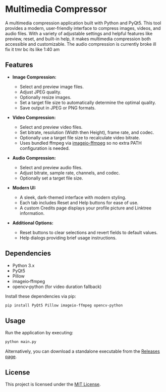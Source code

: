
# Multimedia Compressor

A multimedia compression application built with Python and PyQt5. This tool provides a modern, user-friendly interface to compress images, videos, and audio files. With a variety of adjustable settings and helpful features like preview, reset, and built-in help, it makes multimedia compression both accessible and customizable.
The audio compression is currently broke ill fix it tmr bc its like 1:40 am

## Features

- **Image Compression:**
  - Select and preview image files.
  - Adjust JPEG quality.
  - Optionally resize images.
  - Set a target file size to automatically determine the optimal quality.
  - Save output in JPEG or PNG formats.

- **Video Compression:**
  - Select and preview video files.
  - Set bitrate, resolution (Width then Height), frame rate, and codec.
  - Optionally use a target file size to recalculate video bitrate.
  - Uses bundled ffmpeg via [imageio-ffmpeg](https://pypi.org/project/imageio-ffmpeg/) so no extra PATH configuration is needed.

- **Audio Compression:**
  - Select and preview audio files.
  - Adjust bitrate, sample rate, channels, and codec.
  - Optionally set a target file size.

- **Modern UI:**
  - A sleek, dark-themed interface with modern styling.
  - Each tab includes Reset and Help buttons for ease of use.
  - A custom Credits page displays your profile picture and Linktree information.

- **Additional Options:**
  - Reset buttons to clear selections and revert fields to default values.
  - Help dialogs providing brief usage instructions.

## Dependencies

- Python 3.x
- PyQt5
- Pillow
- imageio‑ffmpeg
- opencv‑python (for video duration fallback)

Install these dependencies via pip:

```bash
pip install PyQt5 Pillow imageio-ffmpeg opencv-python
```

## Usage

Run the application by executing:

```bash
python main.py
```

Alternatively, you can download a standalone executable from the [Releases page](https://github.com/jemmonsss/MultimediaCompressor/releases/download/Compresor/Compressor.exe).

## License

This project is licensed under the [MIT License](LICENSE).

